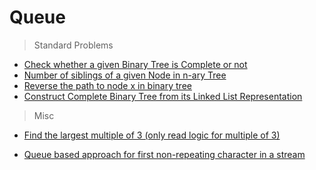 # Queue

> Standard Problems
* [Check whether a given Binary Tree is Complete or not](https://www.geeksforgeeks.org/check-if-a-given-binary-tree-is-complete-tree-or-not/)
* [Number of siblings of a given Node in n-ary Tree](https://www.geeksforgeeks.org/number-siblings-given-node-n-ary-tree/)
* [Reverse the path to node x in binary tree](https://github.com/pakd/cppCodes/blob/master/DataStructure/Tree/BinarySearchTree/reverse_path_to_node_x.cpp)
* [Construct Complete Binary Tree from its Linked List Representation](https://www.geeksforgeeks.org/given-linked-list-representation-of-complete-tree-convert-it-to-linked-representation/)

> Misc
* [Find the largest multiple of 3 (only read logic for multiple of 3)](https://www.geeksforgeeks.org/find-the-largest-number-multiple-of-3/)

* [Queue based approach for first non-repeating character in a stream](https://www.geeksforgeeks.org/queue-based-approach-for-first-non-repeating-character-in-a-stream/)
